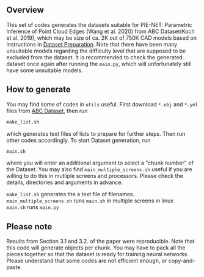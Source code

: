 ## Overview
This set of codes generates the datasets suitable for PIE-NET: Parametric Inference of Point Cloud Edges (Wang et al. 2020) from ABC Dataset(Koch et al. 2019), which may be size of ca. 2K out of 750K CAD models based on instructions in [Dataset Preparation](https://github.com/wangxiaogang866/PIE-NET). Note that there have been many unsuitable models regarding the difficulty level that are supposed to be excluded from the dataset. It is recommended to check the generated dataset once again after running the `main.py`, which will unfortunately still have some unsuitable models.

## How to generate
You may find some of codes in `utils` useful. First download `*.obj` and `*.yml` files from [ABC Dataset](https://deep-geometry.github.io/abc-dataset/), then run 
```bash
make_list.sh
```
which generates text files of lists to prepare for further steps. Then run other codes accordingly. To start Dataset generation, run
```bash
main.sh
```
where you will enter an additional argument to select a "chunk number" of the Dataset. You may also find `main_multiple_screens.sh` useful if you are willing to do this in mutliple screens and processors. Please check the details, directories and arguments in advance. <br />

`make_list.sh` generates the a text file of filenames. <br />
`main_multiple_screens.sh` runs `main.sh` in multiple screens in linux <br />
`main.sh` runs `main.py` <br />

## Please note
Results from Section 3.1 and 3.2. of the paper were reproducible. Note that this code will generate objects per chunk. You may have to pack all the pieces together so that the dataset is ready for training neural networks. Please understand that some codes are not efficient enough, or copy-and-paste.
